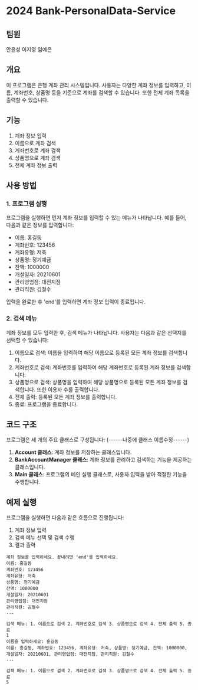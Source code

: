 # 2024 Bank-PersonalData-Service

## 팀원
안윤성
이지영
임예은

## 개요
이 프로그램은 은행 계좌 관리 시스템입니다. 사용자는 다양한 계좌 정보를 입력하고, 이름, 계좌번호, 상품명 등을 기준으로 계좌를 검색할 수 있습니다. 또한 전체 계좌 목록을 출력할 수 있습니다.

## 기능
1. 계좌 정보 입력
2. 이름으로 계좌 검색
3. 계좌번호로 계좌 검색
4. 상품명으로 계좌 검색
5. 전체 계좌 정보 출력

## 사용 방법

### 1. 프로그램 실행
프로그램을 실행하면 먼저 계좌 정보를 입력할 수 있는 메뉴가 나타납니다. 예를 들어, 다음과 같은 정보를 입력합니다:
- 이름: 홍길동
- 계좌번호: 123456
- 계좌유형: 저축
- 상품명: 정기예금
- 잔액: 1000000
- 개설일자: 20210601
- 관리영업점: 대전지점
- 관리직원: 김철수

입력을 완료한 후 'end'를 입력하면 계좌 정보 입력이 종료됩니다.

### 2. 검색 메뉴
계좌 정보를 모두 입력한 후, 검색 메뉴가 나타납니다. 사용자는 다음과 같은 선택지를 선택할 수 있습니다:
1. 이름으로 검색: 이름을 입력하여 해당 이름으로 등록된 모든 계좌 정보를 검색합니다.
2. 계좌번호로 검색: 계좌번호를 입력하여 해당 계좌번호로 등록된 계좌 정보를 검색합니다.
3. 상품명으로 검색: 상품명을 입력하여 해당 상품명으로 등록된 모든 계좌 정보를 검색합니다. 또한 이용자 수를 출력합니다.
4. 전체 출력: 등록된 모든 계좌 정보를 출력합니다.
5. 종료: 프로그램을 종료합니다.

## 코드 구조
프로그램은 세 개의 주요 클래스로 구성됩니다: (------나중에 클래스 이름수정------)
1. **Account 클래스**: 계좌 정보를 저장하는 클래스입니다. 
2. **BankAccountManager 클래스**: 계좌 정보를 관리하고 검색하는 기능을 제공하는 클래스입니다.
3. **Main 클래스**: 프로그램의 메인 실행 클래스로, 사용자 입력을 받아 적절한 기능을 수행합니다.

## 예제 실행
프로그램을 실행하면 다음과 같은 흐름으로 진행됩니다:

1. 계좌 정보 입력
2. 검색 메뉴 선택 및 검색 수행
3. 결과 출력

```plaintext
계좌 정보를 입력하세요. 끝내려면 'end'를 입력하세요.
이름: 홍길동
계좌번호: 123456
계좌유형: 저축
상품명: 정기예금
잔액: 1000000
개설일자: 20210601
관리영업점: 대전지점
관리직원: 김철수
...

검색 메뉴: 1. 이름으로 검색 2. 계좌번호로 검색 3. 상품명으로 검색 4. 전체 출력 5. 종료
1
이름을 입력하세요: 홍길동
이름: 홍길동, 계좌번호: 123456, 계좌유형: 저축, 상품명: 정기예금, 잔액: 1000000, 개설일자: 20210601, 관리영업점: 대전지점, 관리직원: 김철수
...

검색 메뉴: 1. 이름으로 검색 2. 계좌번호로 검색 3. 상품명으로 검색 4. 전체 출력 5. 종료
5
